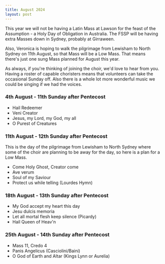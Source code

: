 ```yaml
---
title: August 2024
layout: post
---
```


This year we will not be having a Latin Mass at Lawson for the feast of the Assumption - a Holy Day of Obligation in Australia. The FSSP will be having extra Masses down in Sydney, probably at Girraween.

Also, Veronica is hoping to walk the pilgrimage from Lewisham to North Sydney on 11th August, so that Mass will be a Low Mass. That means there's just one sung Mass planned for August this year.

As always, if you're thinking of joining the choir, we'd love to hear from you. Having a roster of capable choristers means that volunteers can take the occasional Sunday off. Also there is a whole lot more wonderful music we could be singing if we had the voices.

### 4th August - 11th Sunday after Pentecost

* Hail Redeemer
* Veni Creator
* Jesus, my Lord, my God, my all
* O Purest of Creatures

### 11th August - 12th Sunday after Pentecost

This is the day of the pilgrimage from Lewisham to North Sydney where some of the choir are planning to be away for the day, so here is a plan for a Low Mass.

* Come Holy Ghost, Creator come
* Ave verum
* Soul of my Saviour
* Protect us while telling (Lourdes Hymn)

### 18th August - 13th Sunday after Pentecost

* My God accept my heart this day
* Jesu dulcis memoria
* Let all mortal flesh keep silence (Picardy)
* Hail Queen of Heav'n 

### 25th August - 14th Sunday after Pentecost

* Mass 11, Credo 4
* Panis Angelicus (Casciolini/Baini)
* O God of Earth and Altar (Kings Lynn or Aurelia)

